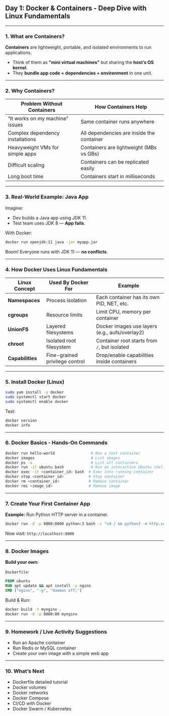 ## Day 1: Docker & Containers - Deep Dive with Linux Fundamentals

---

### 1. What are Containers?

**Containers** are lightweight, portable, and isolated environments to run applications.

- Think of them as **"mini virtual machines"** but sharing the **host’s OS kernel**.
- They **bundle app code + dependencies + environment** in one unit.

---

### 2. Why Containers?

| Problem Without Containers           | How Containers Help                      |
|-------------------------------------|------------------------------------------|
| “It works on my machine” issues     | Same container runs anywhere             |
| Complex dependency installations    | All dependencies are inside the container |
| Heavyweight VMs for simple apps     | Containers are lightweight (MBs vs GBs)  |
| Difficult scaling                   | Containers can be replicated easily      |
| Long boot time                      | Containers start in milliseconds         |

---

### 3. Real-World Example: Java App

Imagine:
- Dev builds a Java app using JDK 11.
- Test team uses JDK 8 — **App fails**.

With Docker:
```bash
docker run openjdk:11 java -jar myapp.jar
```
Boom! Everyone runs with JDK 11 — **no conflicts**.

---

### 4. How Docker Uses Linux Fundamentals

| Linux Concept     | Used By Docker For                  | Example                                     |
|-------------------|-------------------------------------|---------------------------------------------|
| **Namespaces**    | Process isolation                   | Each container has its own PID, NET, etc.   |
| **cgroups**       | Resource limits                     | Limit CPU, memory per container             |
| **UnionFS**       | Layered filesystems                 | Docker images use layers (e.g., aufs/overlay2) |
| **chroot**        | Isolated root filesystem            | Container root starts from `/`, but isolated |
| **Capabilities**  | Fine-grained privilege control      | Drop/enable capabilities inside containers  |

---

### 5. Install Docker (Linux)

```bash
sudo yum install -y docker
sudo systemctl start docker
sudo systemctl enable docker
```

Test:
```bash
docker version
docker info
```

---

### 6. Docker Basics - Hands-On Commands

```bash
docker run hello-world                # Run a test container
docker images                         # List images
docker ps -a                          # List all containers
docker run -it ubuntu bash            # Run an interactive Ubuntu shell
docker exec -it <container_id> bash  # Exec into running container
docker stop <container_id>           # Stop container
docker rm <container_id>             # Remove container
docker rmi <image_id>                # Remove image
```

---

### 7. Create Your First Container App

**Example:** Run Python HTTP server in a container.

```bash
docker run -d -p 8000:8000 python:3 bash -c "cd / && python3 -m http.server"
```

Now visit: `http://localhost:8000`

---

### 8. Docker Images

**Build your own:**

`Dockerfile`:
```Dockerfile
FROM ubuntu
RUN apt update && apt install -y nginx
CMD ["nginx", "-g", "daemon off;"]
```

Build & Run:
```bash
docker build -t mynginx .
docker run -d -p 8080:80 mynginx
```

---

### 9. Homework / Live Activity Suggestions

- Run an Apache container
- Run Redis or MySQL container
- Create your own image with a simple web app

---

### 10. What’s Next

- Dockerfile detailed tutorial
- Docker volumes
- Docker networks
- Docker Compose
- CI/CD with Docker
- Docker Swarm / Kubernetes

